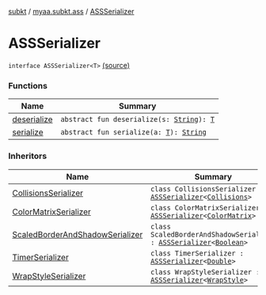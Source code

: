 [subkt](../../index.md) / [myaa.subkt.ass](../index.md) / [ASSSerializer](./index.md)

# ASSSerializer

`interface ASSSerializer<T>` [(source)](https://github.com/Myaamori/SubKt/blob/0.1.12/src/main/kotlin/myaa/subkt/ass/parser.kt#L702)

### Functions

| Name | Summary |
|---|---|
| [deserialize](deserialize.md) | `abstract fun deserialize(s: `[`String`](https://kotlinlang.org/api/latest/jvm/stdlib/kotlin/-string/index.html)`): `[`T`](index.md#T) |
| [serialize](serialize.md) | `abstract fun serialize(a: `[`T`](index.md#T)`): `[`String`](https://kotlinlang.org/api/latest/jvm/stdlib/kotlin/-string/index.html) |

### Inheritors

| Name | Summary |
|---|---|
| [CollisionsSerializer](../-collisions-serializer/index.md) | `class CollisionsSerializer : `[`ASSSerializer`](./index.md)`<`[`Collisions`](../-collisions/index.md)`>` |
| [ColorMatrixSerializer](../-color-matrix-serializer/index.md) | `class ColorMatrixSerializer : `[`ASSSerializer`](./index.md)`<`[`ColorMatrix`](../-color-matrix/index.md)`>` |
| [ScaledBorderAndShadowSerializer](../-scaled-border-and-shadow-serializer/index.md) | `class ScaledBorderAndShadowSerializer : `[`ASSSerializer`](./index.md)`<`[`Boolean`](https://kotlinlang.org/api/latest/jvm/stdlib/kotlin/-boolean/index.html)`>` |
| [TimerSerializer](../-timer-serializer/index.md) | `class TimerSerializer : `[`ASSSerializer`](./index.md)`<`[`Double`](https://kotlinlang.org/api/latest/jvm/stdlib/kotlin/-double/index.html)`>` |
| [WrapStyleSerializer](../-wrap-style-serializer/index.md) | `class WrapStyleSerializer : `[`ASSSerializer`](./index.md)`<`[`WrapStyle`](../-wrap-style/index.md)`>` |
